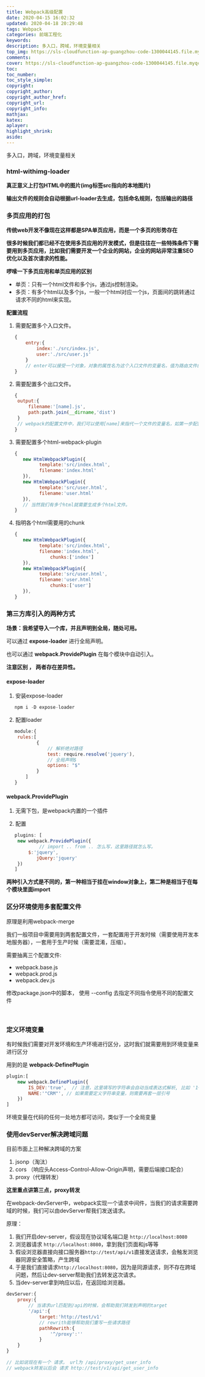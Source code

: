 ```yaml
---
title: Webpack高级配置
date: 2020-04-15 16:02:32
updated: 2020-04-18 20:29:48
tags: Webpack
categories: 前端工程化
keywords:
description: 多入口，跨域，环境变量相关
top_img: https://sls-cloudfunction-ap-guangzhou-code-1300044145.file.myqcloud.com/upload/webpack.jpeg
comments:
cover: https://sls-cloudfunction-ap-guangzhou-code-1300044145.file.myqcloud.com/upload/webpack.jpeg
toc:
toc_number:
toc_style_simple:
copyright:
copyright_author:
copyright_author_href:
copyright_url:
copyright_info:
mathjax:
katex:
aplayer:
highlight_shrink:
aside:
---
```


多入口，跨域，环境变量相关

### html-withimg-loader

**真正意义上打包HTML中的图片(img标签src指向的本地图片)**

**输出文件的规则会自动根据url-loader去生成，包括命名规则，包括输出的路径**



### 多页应用的打包

**传统web开发不像现在这样都是SPA单页应用，而是一个多页的形势存在**

**很多时候我们都已经不在使用多页应用的开发模式，但是往往在一些特殊条件下需要用到多页应用，比如我们需要开发一个企业的网站，企业的网站非常注重SEO优化以及首次请求的性能。**



**啰嗦一下多页应用和单页应用的区别**

- 单页：只有一个html文件和多个js，通过js控制渲染。
- 多页：有多个html以及多个js，一般一个html对应一个js，页面间的跳转通过请求不同的html来实现。



**配置流程**

1. 需要配置多个入口文件。

```javascript
   {
       entry:{
           index:'./src/index.js',
           user:'./src/user.js'
       }
       // enter可以接受一个对象，对象的属性名为这个入口文件的变量名，值为路由文件的路径
   }
```

2. 需要配置多个出口文件。

```javascript
   {
   	output:{
   		filename:'[name].js',
   		path:path.join(__dirname,'dist')
   	}
   	// webpack的配置文件中，我们可以使用[name]来指代一个文件的变量名，如第一步配置的属性名。
   }
```

3. 需要配置多个html-webpack-plugin

```javascript
   {
      new HtmlWebpackPlugin({
           	template:'src/index.html',
           	filename:'index.html'
      }),
      new HtmlWebpackPlugin({
           	template:'src/user.html',
           	filename:'user.html'
      }),
      // 当然我们有多个html就需要生成多个html文件。
   }
```

4. 指明各个html需要用的chunk

```javascript
   {
      new HtmlWebpackPlugin({
           	template:'src/index.html',
           	filename:'index.html',
          		chunks:['index']
      }),
      new HtmlWebpackPlugin({
           	template:'src/user.html',
           	filename:'user.html'
          		chunks:['user']
      }),
   }
```





### 第三方库引入的两种方式

**场景：我希望导入一个库，并且声明到全局，随处可用。**

可以通过 **expose-loader** 进行全局声明。

也可以通过 **webpack.ProvidePlugin** 在每个模块中自动引入。

 **注意区别 ， 两者存在差异性。**



#### expose-loader

1. 安装expose-loader

```js
   npm i -D expose-loader
```

2. 配置loader

```javascript
   module:{
   	rules:[
           {
               // 解析绝对路径
               test: require.resolve('jquery'),
               // 全局声明$
               options: "$"
           }
       ]	
   }
```

   

#### webpack.ProvidePlugin

1. 无需下包，是webpack内置的一个插件

2. 配置

```javascript
   plugins: [
   	new webpack.ProvidePlugin({
          	// import .. from .. 怎么写，这里路径就怎么写。
   		$:'jquery',
           jQuery:'jquery'
   	})
   ]
```

   

**两种引入方式是不同的，第一种相当于挂在window对象上，第二种是相当于在每个模块里面import**



### 区分环境使用多套配置文件

原理是利用webpack-merge

我们一般项目中需要用到两套配置文件，一套配置用于开发时候（需要使用开发本地服务器），一套用于生产时候（需要混淆，压缩）。

需要抽离三个配置文件:

- webpack.base.js
- webpack.prod.js
- webpack.dev.js

修改package.json中的脚本， 使用 --config 去指定不同指令使用不同的配置文件

​	

### 定义环境变量

有时候我们需要对开发环境和生产环境进行区分，这时我们就需要用到环境变量来进行区分

用到的是 **webpack-DefinePlugin**

```javascript
plugin:[
    new webpack.DefinePlugin({
        IS_DEV:'true',  // 注意，这里填写的字符串会自动当成表达式解析, 比如 '1+1' 实际上是 2
        NAME:'"CRM"', // 如果需要定义字符串变量，则需要再套一层引号
    })
]
```

环境变量在代码的任何一处地方都可访问，类似于一个全局变量



### 使用devServer解决跨域问题

目前市面上三种解决跨域的方案

1. jsonp（淘汰）
2. cors （响应头Access-Control-Allow-Origin声明，需要后端接口配合）
3. proxy（代理转发） 

**这里重点讲第三点，proxy转发**

在webpack-devServer中，webpack实现一个请求中间件，当我们的请求需要跨域的时候，我们可以由devServer帮我们发送请求。

原理：

1. 我们开启dev-server，假设现在协议域名端口是  `http://localhost:8080`
2. 浏览器请求 `http://localhost:8080`，拿到我们页面和js等等
3. 假设浏览器直接向接口服务器`http://test/api/v1`直接发送请求，会触发浏览器同源安全策略，产生跨域
4. 于是我们直接请求`http://localhost:8080`，因为是同源请求，则不存在跨域问题，然后让dev-server帮助我们去转发这次请求。
5. 当dev-server拿到响应以后，在返回给浏览器。



```javascript
devServer:{
	proxy:{
        // 当请求url匹配到/api的时候，会帮助我们转发到声明的target
		'/api':{
            target:'http://test/v1'
            // rewrith能够帮助我们重写一些请求路径
       		pathRewrith:{
                '^/proxy':''
            }
	}
}
    
// 比如说现在有一个 请求， url为 /api/proxy/get_user_info
// webpack转发以后会 请求 http://test/v1/api/get_user_info
```